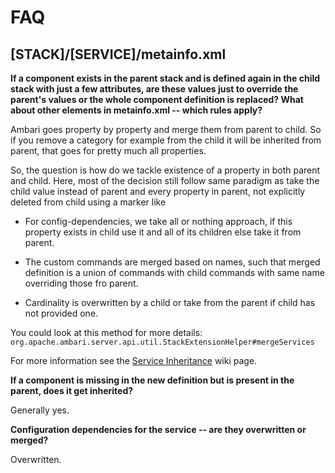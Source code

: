 # FAQ

## **[STACK]/[SERVICE]/metainfo.xml**

**If a component exists in the parent stack and is defined again in the child stack with just a few attributes, are these values just to override the parent's values or the whole component definition is replaced? What about other elements in metainfo.xml -- which rules apply?**

Ambari goes property by property and merge them from parent to child. So if you remove a category for example from the child it will be inherited from parent, that goes for pretty much all properties.

So, the question is how do we tackle existence of a property in both parent and child. Here, most of the decision still follow same paradigm as take the child value instead of parent and every property in parent, not explicitly deleted from child using a marker like

- For config-dependencies, we take all or nothing approach, if this property exists in child use it and all of its children else take it from parent.

- The custom commands are merged based on names, such that merged definition is a union of commands with child commands with same name overriding those fro parent.

- Cardinality is overwritten by a child or take from the parent if child has not provided one.

You could look at this method for more details: `org.apache.ambari.server.api.util.StackExtensionHelper#mergeServices`

For more information see the [Service Inheritance](./custom-services.md#service-inheritance) wiki page.

**If a component is missing in the new definition but is present in the parent, does it get inherited?**

Generally yes.

**Configuration dependencies for the service -- are they overwritten or merged?**

Overwritten.

